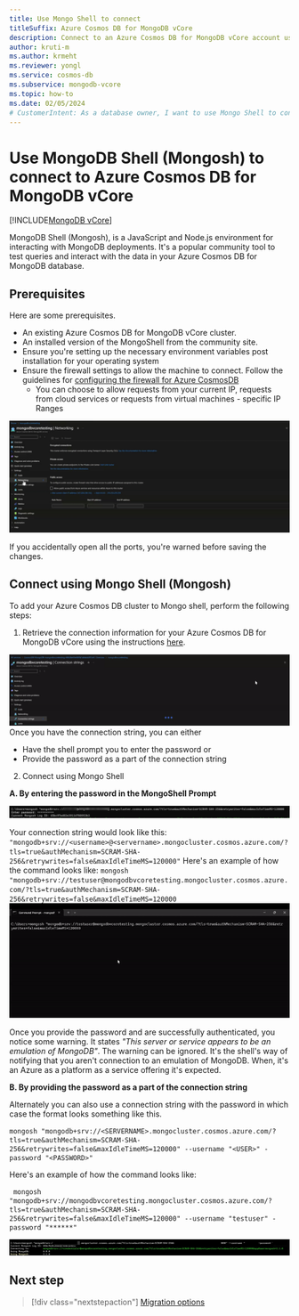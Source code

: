```yaml
---
title: Use Mongo Shell to connect
titleSuffix: Azure Cosmos DB for MongoDB vCore
description: Connect to an Azure Cosmos DB for MongoDB vCore account using Mongo Shell community tool to query data.
author: kruti-m
ms.author: krmeht
ms.reviewer: yongl
ms.service: cosmos-db
ms.subservice: mongodb-vcore
ms.topic: how-to
ms.date: 02/05/2024
# CustomerIntent: As a database owner, I want to use Mongo Shell to connect and query my database & collections.
---
```


# Use MongoDB Shell (Mongosh) to connect to Azure Cosmos DB for MongoDB vCore

[!INCLUDE[MongoDB vCore](../../includes/appliesto-mongodb-vcore.md)]

MongoDB Shell (Mongosh), is a JavaScript and Node.js environment for interacting with MongoDB deployments. It's a popular community tool to test queries and interact with the data in your Azure Cosmos DB for MongoDB database.

## Prerequisites
Here are some prerequisites. 
- An existing Azure Cosmos DB for MongoDB vCore cluster.
- An installed version of the MongoShell from the community site.
- Ensure you're setting up the necessary environment variables post installation for your operating system
- Ensure the firewall settings to allow the machine to connect. Follow the guidelines for [configuring the firewall for Azure CosmosDB](../../../cosmos-db/how-to-configure-firewall.md)
    - You can choose to allow requests from your current IP, requests from cloud services or requests from virtual machines - specific IP Ranges
    
![Illustration that shows Firewall Settings update for MongoDB Vcore.](media/connect-using-mongo-shell/firewall-settings.gif)

If you accidentally open all the ports, you're warned before saving the changes.

## Connect using Mongo Shell (Mongosh)

To add your Azure Cosmos DB cluster to Mongo shell, perform the following steps:
1. Retrieve the connection information for your Azure Cosmos DB for MongoDB vCore using the instructions [here](quickstart-portal.md#get-cluster-credentials).

![GIF for getting connection string](./media/connect-using-mongo-shell/get-connections-string-portal.gif)
Once you have the connection string, you can either 
- Have the shell prompt you to enter the password or
- Provide the password as a part of the connection string 

2. Connect using Mongo Shell

**A. By entering the password in the MongoShell Prompt**

![Screenshot that shows the prompt for a password for MongoShell.](./media/connect-using-mongo-shell/password-shell-prompt.PNG)

Your connection string would look like this:
    ```
    "mongodb+srv://<username>@<servername>.mongocluster.cosmos.azure.com/?tls=true&authMechanism=SCRAM-SHA-256&retrywrites=false&maxIdleTimeMS=120000"
    ```
Here's an example of how the command looks like: 
    ```
    mongosh "mongodb+srv://testuser@mongodbvcoretesting.mongocluster.cosmos.azure.com/?tls=true&authMechanism=SCRAM-SHA-256&retrywrites=false&maxIdleTimeMS=120000
    ```
![Illustration that shows how to connect by entering a password.](./media/connect-using-mongo-shell/mongo-shell-connect.gif)

Once you provide the password and are successfully authenticated, you notice some warning. It states *"This server or service appears to be an emulation of MongoDB"*. 
The warning can be ignored. It's the shell's way of notifying that you aren't connection to an emulation of MongoDB. When, it's an Azure as a platform as a service offering it's expected. 

**B. By providing the password as a part of the connection string**

Alternately you can also use a connection string with the password in which case the format looks something like this.
```
mongosh "mongodb+srv://<SERVERNAME>.mongocluster.cosmos.azure.com/?tls=true&authMechanism=SCRAM-SHA-256&retrywrites=false&maxIdleTimeMS=120000" --username "<USER>" -password "<PASSWORD>"
```

Here's an example of how the command looks like: 
```
 mongosh "mongodb+srv://mongodbvcoretesting.mongocluster.cosmos.azure.com/?tls=true&authMechanism=SCRAM-SHA-256&retrywrites=false&maxIdleTimeMS=120000" --username "testuser" -password "******"
```
![Screenshot that shows a password as a part of a connection string.](./media/connect-using-mongo-shell/connectionstring-with-password.PNG)

## Next step

> [!div class="nextstepaction"]
> [Migration options](migration-options.md)
